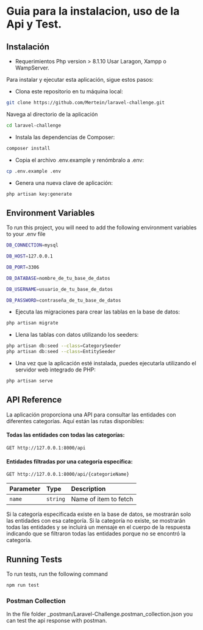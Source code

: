 # Guia para la instalacion, uso de la Api y Test.

## Instalación

-   Requerimientos
    Php version > 8.1.10
    Usar Laragon, Xampp o WampServer.

Para instalar y ejecutar esta aplicación, sigue estos pasos:

-   Clona este repositorio en tu máquina local:

```bash
git clone https://github.com/Mertein/laravel-challenge.git
```

Navega al directorio de la aplicación

```bash
cd laravel-challenge
```

-   Instala las dependencias de Composer:

```bash
composer install
```

-   Copia el archivo .env.example y renómbralo a .env:

```bash
cp .env.example .env
```

-   Genera una nueva clave de aplicación:

```bash
php artisan key:generate
```

## Environment Variables

To run this project, you will need to add the following environment variables to your .env file

```bash
DB_CONNECTION=mysql

DB_HOST=127.0.0.1

DB_PORT=3306

DB_DATABASE=nombre_de_tu_base_de_datos

DB_USERNAME=usuario_de_tu_base_de_datos

DB_PASSWORD=contraseña_de_tu_base_de_datos
```

-   Ejecuta las migraciones para crear las tablas en la base de datos:

```bash
php artisan migrate
```

-   Llena las tablas con datos utilizando los seeders:

```bash
php artisan db:seed --class=CategorySeeder
php artisan db:seed --class=EntitySeeder
```

-   Una vez que la aplicación esté instalada, puedes ejecutarla utilizando el servidor web integrado de PHP:

```bash
php artisan serve
```

## API Reference

La aplicación proporciona una API para consultar las entidades con diferentes categorías. Aquí están las rutas disponibles:

#### Todas las entidades con todas las categorías:

```http
GET http://127.0.0.1:8000/api
```

#### Entidades filtradas por una categoría específica:

```http
GET http://127.0.0.1:8000/api/{categorieName}
```

| Parameter | Type     | Description           |
| :-------- | :------- | :-------------------- |
| `name`    | `string` | Name of item to fetch |

Si la categoría especificada existe en la base de datos, se mostrarán solo las entidades con esa categoría. Si la categoría no existe, se mostrarán todas las entidades y se incluirá un mensaje en el cuerpo de la respuesta indicando que se filtraron todas las entidades porque no se encontró la categoría.

## Running Tests

To run tests, run the following command

```bash
npm run test
```

### Postman Collection

In the file folder \_postman/Laravel-Challenge.postman_collection.json
you can test the api response with postman.
